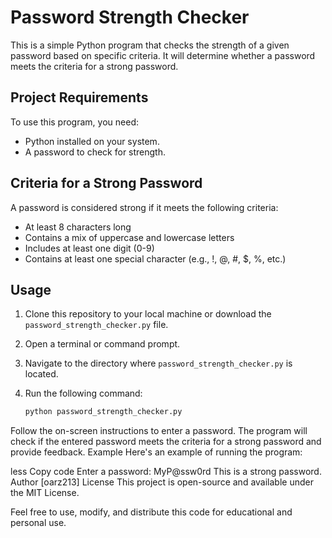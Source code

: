 # Password Strength Checker

This is a simple Python program that checks the strength of a given password based on specific criteria. It will determine whether a password meets the criteria for a strong password.

## Project Requirements

To use this program, you need:

- Python installed on your system.
- A password to check for strength.

## Criteria for a Strong Password

A password is considered strong if it meets the following criteria:

- At least 8 characters long
- Contains a mix of uppercase and lowercase letters
- Includes at least one digit (0-9)
- Contains at least one special character (e.g., !, @, #, $, %, etc.)

## Usage

1. Clone this repository to your local machine or download the `password_strength_checker.py` file.
2. Open a terminal or command prompt.
3. Navigate to the directory where `password_strength_checker.py` is located.
4. Run the following command:

   ```bash
   python password_strength_checker.py
Follow the on-screen instructions to enter a password.
The program will check if the entered password meets the criteria for a strong password and provide feedback.
Example
Here's an example of running the program:

less
Copy code
Enter a password: MyP@ssw0rd
This is a strong password.
Author
[oarz213]
License
This project is open-source and available under the MIT License.

Feel free to use, modify, and distribute this code for educational and personal use.

